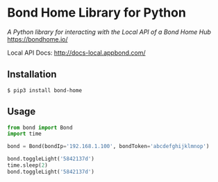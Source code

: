 # Bond Home Library for Python

_A Python library for interacting with the Local API of a Bond Home Hub_
https://bondhome.io/

Local API Docs: http://docs-local.appbond.com/

## Installation

    $ pip3 install bond-home

## Usage

```python
from bond import Bond
import time

bond = Bond(bondIp='192.168.1.100', bondToken='abcdefghijklmnop')

bond.toggleLight('5842137d')
time.sleep(2)
bond.toggleLight('5842137d')
```
